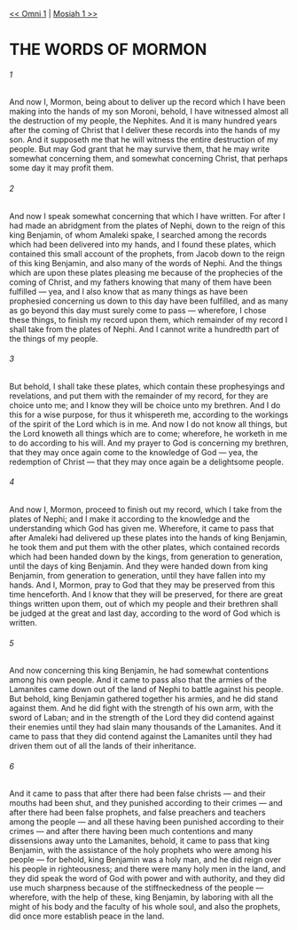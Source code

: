 [<< Omni 1](../Omni/Omni%201.md)  |  [Mosiah 1 >>](../Mosiah/Mosiah%201.md)

# THE WORDS OF MORMON
###### 1
And now I, Mormon, being about to deliver up the record which I have been making into the hands of my son Moroni, behold, I have witnessed almost all the destruction of my people, the Nephites. And it is many hundred years after the coming of Christ that I deliver these records into the hands of my son. And it supposeth me that he will witness the entire destruction of my people. But may God grant that he may survive them, that he may write somewhat concerning them, and somewhat concerning Christ, that perhaps some day it may profit them.

###### 2
And now I speak somewhat concerning that which I have written. For after I had made an abridgment from the plates of Nephi, down to the reign of this king Benjamin, of whom Amaleki spake, I searched among the records which had been delivered into my hands, and I found these plates, which contained this small account of the prophets, from Jacob down to the reign of this king Benjamin, and also many of the words of Nephi. And the things which are upon these plates pleasing me because of the prophecies of the coming of Christ, and my fathers knowing that many of them have been fulfilled — yea, and I also know that as many things as have been prophesied concerning us down to this day have been fulfilled, and as many as go beyond this day must surely come to pass — wherefore, I chose these things, to finish my record upon them, which remainder of my record I shall take from the plates of Nephi. And I cannot write a hundredth part of the things of my people.

###### 3
But behold, I shall take these plates, which contain these prophesyings and revelations, and put them with the remainder of my record, for they are choice unto me; and I know they will be choice unto my brethren. And I do this for a wise purpose, for thus it whispereth me, according to the workings of the spirit of the Lord which is in me. And now I do not know all things, but the Lord knoweth all things which are to come; wherefore, he worketh in me to do according to his will. And my prayer to God is concerning my brethren, that they may once again come to the knowledge of God — yea, the redemption of Christ — that they may once again be a delightsome people.

###### 4
And now I, Mormon, proceed to finish out my record, which I take from the plates of Nephi; and I make it according to the knowledge and the understanding which God has given me. Wherefore, it came to pass that after Amaleki had delivered up these plates into the hands of king Benjamin, he took them and put them with the other plates, which contained records which had been handed down by the kings, from generation to generation, until the days of king Benjamin. And they were handed down from king Benjamin, from generation to generation, until they have fallen into my hands. And I, Mormon, pray to God that they may be preserved from this time henceforth. And I know that they will be preserved, for there are great things written upon them, out of which my people and their brethren shall be judged at the great and last day, according to the word of God which is written.

###### 5
And now concerning this king Benjamin, he had somewhat contentions among his own people. And it came to pass also that the armies of the Lamanites came down out of the land of Nephi to battle against his people. But behold, king Benjamin gathered together his armies, and he did stand against them. And he did fight with the strength of his own arm, with the sword of Laban; and in the strength of the Lord they did contend against their enemies until they had slain many thousands of the Lamanites. And it came to pass that they did contend against the Lamanites until they had driven them out of all the lands of their inheritance.

###### 6
And it came to pass that after there had been false christs — and their mouths had been shut, and they punished according to their crimes — and after there had been false prophets, and false preachers and teachers among the people — and all these having been punished according to their crimes — and after there having been much contentions and many dissensions away unto the Lamanites, behold, it came to pass that king Benjamin, with the assistance of the holy prophets who were among his people — for behold, king Benjamin was a holy man, and he did reign over his people in righteousness; and there were many holy men in the land, and they did speak the word of God with power and with authority, and they did use much sharpness because of the stiffneckedness of the people — wherefore, with the help of these, king Benjamin, by laboring with all the might of his body and the faculty of his whole soul, and also the prophets, did once more establish peace in the land.